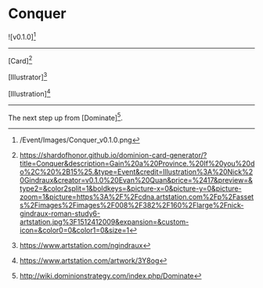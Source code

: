 # Conquer

![v0.1.0][^v0.1.0]

---

[Card][^Card]

[Illustrator][^Illustrator]

[Illustration][^Illustration]

---

The next step up from [Dominate][^Dominate].

[^v0.1.0]: /Event/Images/Conquer_v0.1.0.png
[^Card]: https://shardofhonor.github.io/dominion-card-generator/?title=Conquer&description=Gain%20a%20Province.%20If%20you%20do%2C%20%2B15%25.&type=Event&credit=Illustration%3A%20Nick%20Gindraux&creator=v0.1.0%20Evan%20Quan&price=%2417&preview=&type2=&color2split=1&boldkeys=&picture-x=0&picture-y=0&picture-zoom=1&picture=https%3A%2F%2Fcdna.artstation.com%2Fp%2Fassets%2Fimages%2Fimages%2F008%2F382%2F160%2Flarge%2Fnick-gindraux-roman-study6-artstation.jpg%3F1512412009&expansion=&custom-icon=&color0=0&color1=0&size=1
[^Illustrator]: https://www.artstation.com/ngindraux
[^Illustration]: https://www.artstation.com/artwork/3Y8og
[^Dominate]: http://wiki.dominionstrategy.com/index.php/Dominate
